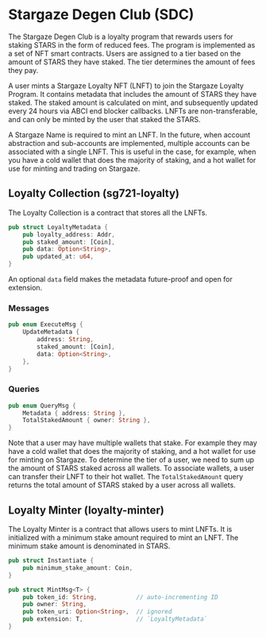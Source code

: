 # Stargaze Degen Club (SDC)

The Stargaze Degen Club is a loyalty program that rewards users for staking STARS in the form of reduced fees. The program is implemented as a set of NFT smart contracts. Users are assigned to a tier based on the amount of STARS they have staked. The tier determines the amount of fees they pay.

A user mints a Stargaze Loyalty NFT (LNFT) to join the Stargaze Loyalty Program. It contains metadata that includes the amount of STARS they have staked. The staked amount is calculated on mint, and subsequently updated every 24 hours via ABCI end blocker callbacks. LNFTs are non-transferable, and can only be minted by the user that staked the STARS.

A Stargaze Name is required to mint an LNFT. In the future, when account abstraction and sub-accounts are implemented, multiple accounts can be associated with a single LNFT. This is useful in the case, for example, when you have a cold wallet that does the majority of staking, and a hot wallet for use for minting and trading on Stargaze.

## Loyalty Collection (sg721-loyalty)

The Loyalty Collection is a contract that stores all the LNFTs.

```rs
pub struct LoyaltyMetadata {
    pub loyalty_address: Addr,
    pub staked_amount: [Coin],
    pub data: Option<String>,
    pub updated_at: u64,
}
```

An optional `data` field makes the metadata future-proof and open for extension.

### Messages

```rs
pub enum ExecuteMsg {
    UpdateMetadata {
        address: String,
        staked_amount: [Coin],
        data: Option<String>,
    },
}
```

### Queries

```rs
pub enum QueryMsg {
    Metadata { address: String },
    TotalStakedAmount { owner: String },
}
```

Note that a user may have multiple wallets that stake. For example they may have a cold wallet that does the majority of staking, and a hot wallet for use for minting on Stargaze. To determine the tier of a user, we need to sum up the amount of STARS staked across all wallets. To associate wallets, a user can transfer their LNFT to their hot wallet. The `TotalStakedAmount` query returns the total amount of STARS staked by a user across all wallets.

## Loyalty Minter (loyalty-minter)

The Loyalty Minter is a contract that allows users to mint LNFTs. It is initialized with a minimum stake amount required to mint an LNFT. The minimum stake amount is denominated in STARS.

```rs
pub struct Instantiate {
    pub minimum_stake_amount: Coin,
}
```

```rs
pub struct MintMsg<T> {
    pub token_id: String,           // auto-incrementing ID
    pub owner: String,
    pub token_uri: Option<String>,  // ignored
    pub extension: T,               // `LoyaltyMetadata`
}
```
